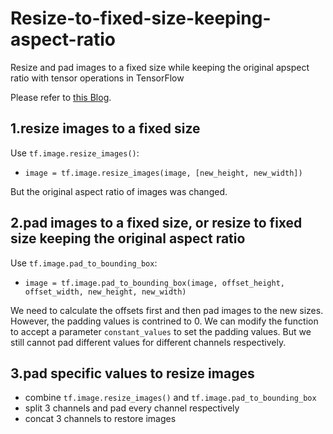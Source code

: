 # Resize-to-fixed-size-keeping-aspect-ratio

Resize and pad images to a fixed size while keeping the original apspect ratio with tensor operations in TensorFlow

Please refer to [this Blog](http://www.yueye.org/2018/resize-an-image-in-tensorflow-while-keeping-the-aspect-ratio.html).

## 1.resize images to a fixed size

Use `tf.image.resize_images()`:

- `image = tf.image.resize_images(image, [new_height, new_width])`

But the original aspect ratio of images was changed.

## 2.pad images to a fixed size, or resize to fixed size keeping the original aspect ratio

Use `tf.image.pad_to_bounding_box`:

- `image = tf.image.pad_to_bounding_box(image, offset_height, offset_width, new_height, new_width)`

We need to calculate the offsets first and then pad images to the new sizes.
However, the padding values is contrined to 0.
We can modify the function to accept a parameter `constant_values` to set the padding values.
But we still cannot pad different values for different channels respectively.

## 3.pad specific values to resize images

- combine `tf.image.resize_images()` and `tf.image.pad_to_bounding_box`
- split 3 channels and pad every channel respectively
- concat 3 channels to restore images
